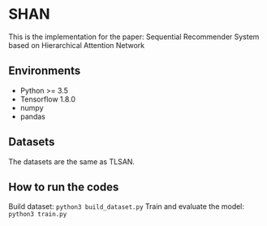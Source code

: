 # SHAN
This is the implementation for the paper: Sequential Recommender System based on Hierarchical Attention Network

## Environments
- Python >= 3.5
- Tensorflow 1.8.0
- numpy
- pandas

## Datasets
The datasets are the same as TLSAN.

## How to run the codes
Build dataset:
`python3 build_dataset.py`
Train and evaluate the model:
`python3 train.py`